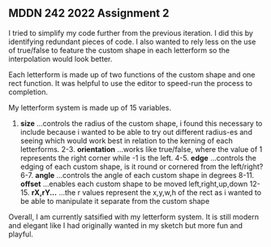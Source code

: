 ## MDDN 242 2022 Assignment 2

I tried to simplify my code further from the previous iteration. I did this by identifying redundant pieces of code. I also wanted to rely less on the use of true/false to feature the custom shape in each letterform so the interpolation would look better. 

Each letterform is made up of two functions of the custom shape and one rect function. It was helpful to use the editor to speed-run the process to completion.

My letterform system is made up of 15 variables. 
1. **size** 
...controls the radius of the custom shape, i found this necessary to include because i wanted to be able to try out different radius-es and seeing which would work best in relation to the kerning of each letterforms.
2-3. **orientation**
...works like true/false, where the value of 1 represents the right corner while -1 is the left. 
4-5. **edge**
...controls the edging of each custom shape, is it round or cornered from the left/right?
6-7. **angle**
...controls the angle of each custom shape in degrees
8-11. **offset**
...enables each custom shape to be moved left,right,up,down
12-15. **rX,rY...**
...the r values represent the x,y,w,h of the rect as i wanted to be able to manipulate it separate from the custom shape
                    
Overall, I am currently satsified with my letterform system. It is still modern and elegant like I had originally wanted in my sketch but more fun and playful.